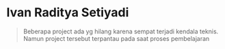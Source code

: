 # Ivan Raditya Setiyadi 

 >Beberapa project ada yg hilang karena sempat terjadi kendala teknis. Namun project tersebut terpantau pada saat proses pembelajaran

